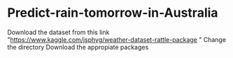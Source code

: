 # Predict-rain-tomorrow-in-Australia
Download the dataset from this link "https://www.kaggle.com/jsphyg/weather-dataset-rattle-package "
Change the directory
Download the appropiate packages
